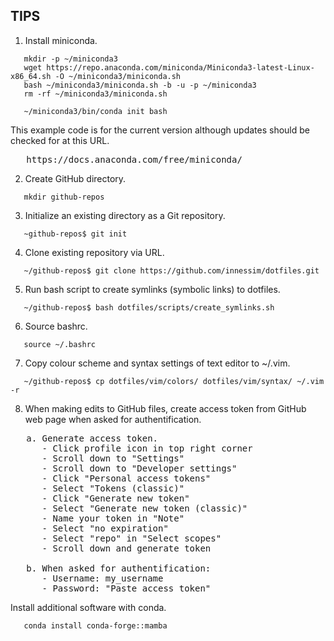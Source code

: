 ## TIPS
1. Install miniconda.
```
   mkdir -p ~/miniconda3
   wget https://repo.anaconda.com/miniconda/Miniconda3-latest-Linux-x86_64.sh -O ~/miniconda3/miniconda.sh
   bash ~/miniconda3/miniconda.sh -b -u -p ~/miniconda3
   rm -rf ~/miniconda3/miniconda.sh
```
```
   ~/miniconda3/bin/conda init bash
```
   This example code is for the current version although updates should be checked for at this URL.
<pre>   https://docs.anaconda.com/free/miniconda/   </pre>

2. Create GitHub directory.
```
   mkdir github-repos
```

3. Initialize an existing directory as a Git repository.
```
   ~github-repos$ git init
```

4. Clone existing repository via URL.
```
   ~/github-repos$ git clone https://github.com/innessim/dotfiles.git
```

5. Run bash script to create symlinks (symbolic links) to dotfiles.
```
   ~/github-repos$ bash dotfiles/scripts/create_symlinks.sh
```

6. Source bashrc.
```
   source ~/.bashrc
```

7. Copy colour scheme and syntax settings of text editor to ~/.vim.
```
   ~/github-repos$ cp dotfiles/vim/colors/ dotfiles/vim/syntax/ ~/.vim -r
```

8. When making edits to GitHub files, create access token from GitHub web page when asked for authentification.
<pre>
   a. Generate access token.
      - Click profile icon in top right corner
      - Scroll down to "Settings"
      - Scroll down to "Developer settings"
      - Click "Personal access tokens"
      - Select "Tokens (classic)"
      - Click "Generate new token"
      - Select "Generate new token (classic)"
      - Name your token in "Note"
      - Select "no expiration"
      - Select "repo" in "Select scopes"
      - Scroll down and generate token

   b. When asked for authentification:
      - Username: my_username
      - Password: "Paste access token"
</pre>

Install additional software with conda.
```
   conda install conda-forge::mamba
```
